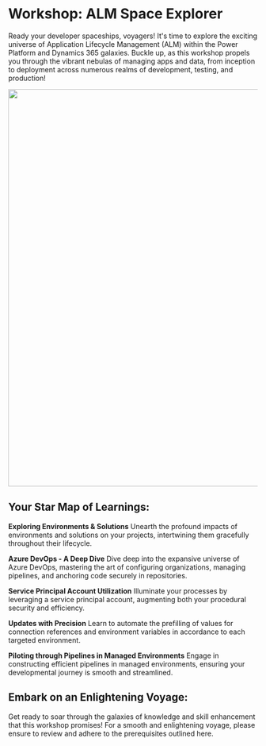 # Workshop: ALM Space Explorer

Ready your developer spaceships, voyagers! It's time to explore the exciting universe of Application Lifecycle Management (ALM) within the Power Platform and Dynamics 365 galaxies. Buckle up, as this workshop propels you through the vibrant nebulas of managing apps and data, from inception to deployment across numerous realms of development, testing, and production!

<img src="https://github.com/Katerina-Chernevskaya/alm-odyssey/blob/d3df2fcc19e3c20a1461d3bec129351d7b7cb211/assets/roadmap.png" width="800">

## Your Star Map of Learnings:

**Exploring Environments & Solutions**
Unearth the profound impacts of environments and solutions on your projects, intertwining them gracefully throughout their lifecycle.

**Azure DevOps - A Deep Dive**
Dive deep into the expansive universe of Azure DevOps, mastering the art of configuring organizations, managing pipelines, and anchoring code securely in repositories.

**Service Principal Account Utilization**
Illuminate your processes by leveraging a service principal account, augmenting both your procedural security and efficiency.

**Updates with Precision**
Learn to automate the prefilling of values for connection references and environment variables in accordance to each targeted environment.

**Piloting through Pipelines in Managed Environments**
Engage in constructing efficient pipelines in managed environments, ensuring your developmental journey is smooth and streamlined.


## Embark on an Enlightening Voyage:

Get ready to soar through the galaxies of knowledge and skill enhancement that this workshop promises! For a smooth and enlightening voyage, please ensure to review and adhere to the prerequisites outlined here.
